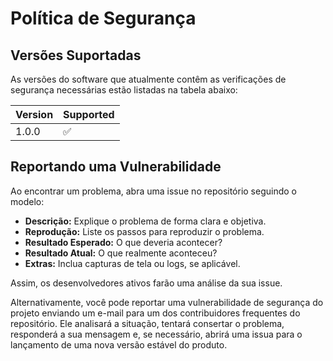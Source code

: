 # Política de Segurança

## Versões Suportadas

As versões do software que atualmente contêm as verificações de segurança necessárias estão listadas na tabela abaixo:

| Version | Supported          |
| ------- | ------------------ |
| 1.0.0   | ✅ |


## Reportando uma Vulnerabilidade

Ao encontrar um problema, abra uma issue no repositório seguindo o modelo:  
- **Descrição:** Explique o problema de forma clara e objetiva.  
- **Reprodução:** Liste os passos para reproduzir o problema.  
- **Resultado Esperado:** O que deveria acontecer?  
- **Resultado Atual:** O que realmente aconteceu?  
- **Extras:** Inclua capturas de tela ou logs, se aplicável. 

Assim, os desenvolvedores ativos farão uma análise da sua issue.

Alternativamente, você pode reportar uma vulnerabilidade de segurança do projeto enviando um e-mail para um dos contribuidores frequentes do repositório. Ele analisará a situação, tentará consertar o problema, responderá a sua mensagem e, se necessário, abrirá uma issua para o lançamento de uma nova versão estável do produto.

